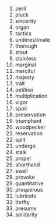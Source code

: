 1. peril
2. pluck
3. sincerity
4. organ
5. tactics
6. underestimate
7. thorough
8. stout
9. stainless
10. marginal
11. merciful
12. majesty
13. trait
14. petition
15. multiplication
16. vigor
17. spoil
18. preservation
19. triumphant
20. woodpecker
21. reservation
22. split
23. undergo
24. stalk
25. propel
26. shorthand
27. swell
28. provoke
29. quantitative
30. prosperous
31. lubricate
32. thrifty
33. presume
34. solidarity

